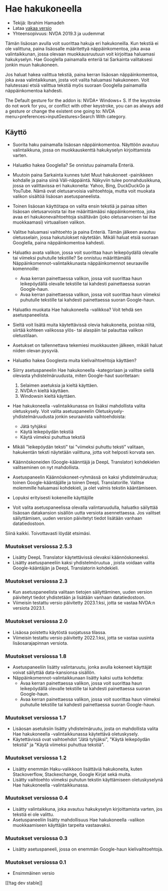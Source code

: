 # Hae hakukoneella #

* Tekijä: Ibrahim Hamadeh
* Lataa [vakaa versio][1]
* Yhteensopivuus: NVDA 2019.3 ja uudemmat

Tämän lisäosan avulla voit suorittaa hakuja eri hakukoneilla. Kun tekstiä ei
ole valittuna, paina lisäosalle määritettyä näppäinkomentoa, joka avaa
valintaikkunan, jossa olevaan muokkausruutuun voit kirjoittaa haluamasi
hakukyselyn. Hae Googlella painamalla enteriä tai Sarkainta valitaksesi
jonkin muun hakukoneen.

Jos haluat hakea valittua tekstiä, paina kerran lisäosan näppäinkomentoa,
joka avaa valintaikkunan, josta voit valita haluamasi hakukoneen. Voit
halutessasi etsiä valittua tekstiä myös suoraan Googlella painamallla
näppäinkomentoa kahdesti.

The Default gesture for the addon is: NVDA+ Windows+ S. If the keystroke do not work for you, or conflict with other keystroke, you can as always add a gesture or change the existent one going to: NVDA menu>preferences>inputGestures>Search With category.

## Käyttö

* Suorita haku painamalla lisäosan näppäinkomentoa. Näyttöön avautuu
  valintaikkuna, jossa on muokkauskenttä hakukyselyn kirjoittamista varten.
* Haluatko hakea Googlella? Se onnistuu painamalla Enteriä.
* Muutoin paina Sarkainta kunnes tulet Muut hakukoneet -painikkeen kohdalle
  ja paina siinä Väli-näppäintä. Näkyviin tulee ponnahdusikkuna, jossa on
  valittavissa eri hakukoneita: Yahoo, Bing, DuckDuckGo ja YouTube. Nämä
  ovat oletusarvoisia vaihtoehtoja, mutta voit muokata valikon sisältöä
  lisäosan asetuspaneelista.
* Toinen lisäosan käyttötapa on valita ensin tekstiä ja painaa sitten
  lisäosan oletusarvoista tai itse määrittämääsi näppäinkomentoa, joka avaa
  eri hakukonevaihtoehtoja sisältävän (joko oletusarvoisen tai itse
  muokkaamasi) virtuaalisen valikon.
* Valitse haluamasi vaihtoehto ja paina Enteriä. Tämän jälkeen avautuu
  oletusselain, jossa hakutulokset näytetään. Mikäli haluat etsiä suoraan
  Googlella, paina näppäinkomentoa kahdesti.
* Haluatko avata valikon, jossa voit suorittaa haun leikepöydällä olevalle
  tai viimeksi puhutulle tekstille? Se onnistuu määrittämällä
  Näppäinkomennot-valintaikkunasta näppäinkomennot seuraaville komennoille:
    * Avaa kerran painettaessa valikon, jossa voit suorittaa haun
      leikepöydällä olevalle tekstille tai kahdesti painettaessa suoran
      Google-haun.
    * Avaa kerran painettaessa valikon, jossa voit suorittaa haun viimeksi
      puhutulle tekstille tai kahdesti painettaessa suoran Google-haun.
* Haluatko muokata Hae hakukoneella -valikkoa? Voit tehdä sen
  asetuspaneelista.
* Sieltä voit lisätä muita käytettävissä olevia hakukoneita, poistaa niitä,
  siirtää kohteen valikossa ylös- tai alaspäin tai palauttaa valikon
  oletustilaan.
* Asetukset on tallennettava tekemiesi muokkausten jälkeen, mikäli haluat
  niiden olevan pysyviä.
* Haluatko hakea Googlesta muita kielivaihtoehtoja käyttäen?
* Siirry asetuspaneelin Hae hakukoneella -kategoriaan ja valitse siellä
  olevasta yhdistelmäruudusta, miten Google-haut suoritetaan:

    1. Selaimen asetuksia ja kieltä käyttäen.
    2. NVDA:n kieltä käyttäen.
    3. Windowsin kieltä käyttäen.

* Hae hakukoneella -valintaikkunassa on lisäksi mahdollista valita
  oletuskysely. Voit valita asetuspaneelin Oletuskysely-yhdistelmäruudusta
  jonkin seuraavista vaihtoehdoista:

    * Jätä tyhjäksi
    * Käytä leikepöydän tekstiä
    * Käytä viimeksi puhuttua tekstiä

* Mikäli "leikepöydän teksti" tai "viimeksi puhuttu teksti" valitaan,
  hakukentän teksti näytetään valittuna, jotta voit helposti korvata sen.
* Käännöskoneiden (Google-käänntäjä ja DeepL Translator) kohdekielen
  valitseminen on nyt mahdollista.
* Asetuspaneelin Käännöskoneet-ryhmässä on kaksi yhdistelmäruutua; toinen
  Google-kääntäjälle ja toinen DeepL Translatorille. Valitse molemmille
  haluamasi kohdekieli, ja olet valmis tekstin kääntämiseen.
* Lopuksi erityisesti kokeneille käyttäjille
* Voit valita asetuspaneelissa olevalla valintaruudulla, haluatko säilyttää
  lisäosan datakansion sisällön uutta versiota asennettaessa. Jos valitset
  säilyttämisen, uuden version päivitetyt tiedot lisätään vanhaan
  datatiedostoon.

Siinä kaikki. Toivottavasti löydät etsimäsi.

### Muutokset versiossa 2.5.3 ###

* Lisätty DeepL Translator käytettävissä olevaksi käännöskoneeksi.
* Lisätty asetuspaneeliin kaksi yhdistelmöruutua , joista voidaan valita
  Google-kääntäjän ja DeepL Translatorin kohdekieli.

### Muutokset versiossa 2.3 ###

* Kun asetuspaneelista valitaan tietojen säilyttäminen, uuden version
  päivitetyt tiedot yhdistetään ja lisätään  vanhaan datatiedostoon.
* Viimeisin testattu versio päivitetty 2023.1:ksi, jotta se vastaa NVDA:n
  versiota 2023.1.

### Muutokset versiossa 2.0 ###

* Lisäosa poistettu käytöstä suojatussa tilassa.
* Viimeisin testattu versio päivitetty 2022.1:ksi, jotta se vastaa uusinta
  lisäosarajapinnan versiota.

### Muutokset versiossa 1.8 ###

* Asetuspaneeliin lisätty valintaruutu, jonka avulla kokeneet käyttäjät
  voivat säilyttää data-kansionsa sisällön.
* Näppäinkomennot-valintaikkunaan lisätty kaksi uutta kohdetta:
    * Avaa kerran painettaessa valikon, jossa voit suorittaa haun
      leikepöydällä olevalle tekstille tai kahdesti painettaessa suoran
      Google-haun.
    * Avaa kerran painettaessa valikon, jossa voit suorittaa haun viimeksi
      puhutulle tekstille tai kahdesti painettaessa suoran Google-haun.

### Muutokset versiossa 1.7

* Lisäosan asetuksiin lisätty yhdistelmäruutu, josta on mahdollista valita
  Hae hakukoneella -valintaikkunassa käytettävä oletuskysely.
* Käytettävissä ovat vaihtoehdot "Jätä tyhjäksi", "Käytä leikepöydän
  tekstiä" ja "Käytä viimeksi puhuttua tekstiä".

### Muutokset versiossa 1.2

* Lisätty enemmän Haku-valikkoon lisättäviä hakukoneita, kuten
  Stackoverflow, Stackexchange, Google Kirjat sekä muita.
* Lisätty vaihtoehto viimeksi puhutun tekstin käyttämiseen oletuskyselynä
  Hae hakukoneella -valintaikkunassa.

### Muutokset versiossa 0.4

* Lisätty valintaikkuna, joka avautuu hakukyselyn kirjoittamista varten, jos
  tekstiä ei ole valittu.
* Asetuspaneeliin lisätty mahdollisuus Hae hakukoneella -valikon
  muokkaamiseen käyttäjän tarpeita vastaavaksi.

### Muutokset versiossa 0.3

* Lisätty asetuspaneeli, jossa on enemmän Google-haun kielivaihtoehtoja.

### Muutokset versiossa 0.1

* Ensimmäinen versio

[[!tag dev stable]]

[1]: https://www.nvaccess.org/addonStore/legacy?file=searchwith
